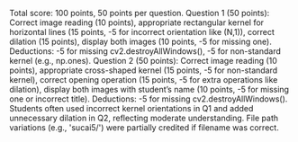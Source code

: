 Total score: 100 points, 50 points per question. Question 1 (50 points): Correct image reading (10 points), appropriate rectangular kernel for horizontal lines (15 points, -5 for incorrect orientation like (N,1)), correct dilation (15 points), display both images (10 points, -5 for missing one). Deductions: -5 for missing cv2.destroyAllWindows(), -5 for non-standard kernel (e.g., np.ones). Question 2 (50 points): Correct image reading (10 points), appropriate cross-shaped kernel (15 points, -5 for non-standard kernel), correct opening operation (15 points, -5 for extra operations like dilation), display both images with student’s name (10 points, -5 for missing one or incorrect title). Deductions: -5 for missing cv2.destroyAllWindows(). Students often used incorrect kernel orientations in Q1 and added unnecessary dilation in Q2, reflecting moderate understanding. File path variations (e.g., 'sucai5/') were partially credited if filename was correct.